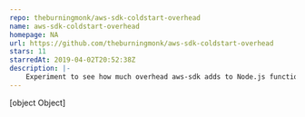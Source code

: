 ```yaml
---
repo: theburningmonk/aws-sdk-coldstart-overhead
name: aws-sdk-coldstart-overhead
homepage: NA
url: https://github.com/theburningmonk/aws-sdk-coldstart-overhead
stars: 11
starredAt: 2019-04-02T20:52:38Z
description: |-
    Experiment to see how much overhead aws-sdk adds to Node.js functions
---
```


[object Object]
